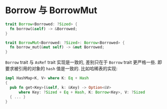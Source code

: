 
# Borrow 与 BorrowMut

```rust
trait Borrow<Borrowed: ?Sized> {
  fn borrow(&self) -> &Borrowed;
}

trait BorrowMut<Borrowed: ?Sized>: Borrow<Borrowed> {
  fn borrow_mut(&mut self) -> &mut Borrowed;
}
```

`Borrow` trait 与 `AsRef` trait 实现是一致的, 差别只在于 `Borrow` trait 更严格一些.
即要求被引用的对象的 `hash` 值是一致的. 比如哈稀表的实现:
```rust
impl HashMap<K, V> where K: Eq + Hash
{
  pub fn get<Key>(&self, k: &Key) -> Option<&V>
      where Key: ?Sized + Eq + Hash, K: Borrow<Key>, V: ?Sized
  { ... }
}
```